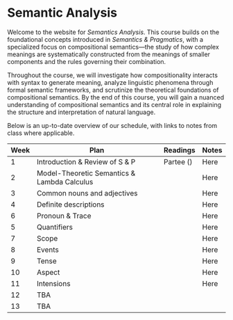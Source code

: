 # Semantic Analysis

Welcome to the website for *Semantics Analysis*. This course builds on the foundational concepts introduced in *Semantics & Pragmatics*, with a specialized focus on compositional semantics—the study of how complex meanings are systematically constructed from the meanings of smaller components and the rules governing their combination. 

Throughout the course, we will investigate how compositionality interacts with syntax to generate meaning, analyze linguistic phenomena through formal semantic frameworks, and scrutinize the theoretical foundations of compositional semantics. By the end of this course, you will gain a nuanced understanding of compositional semantics and its central role in explaining the structure and interpretation of natural language.  

Below is an up-to-date overview of our schedule, with links to notes from class where applicable.

| Week | Plan | Readings | Notes |
| ---- | ---- | -------- | ----- |
| 1 | Introduction & Review of S & P | Partee () | Here |
| 2 | Model-Theoretic Semantics & Lambda Calculus  |  | Here |
| 3 | Common nouns and adjectives |  | Here |
| 4 | Definite descriptions |  | Here |
| 6 | Pronoun & Trace |  | Here |
| 5 | Quantifiers |  | Here |
| 7 | Scope | | Here |
| 8 | Events | | Here |
| 9 | Tense |  | Here |
| 10 | Aspect | | Here | 
| 11 | Intensions | | Here |
| 12 | TBA | | |
| 13 | TBA | | | 

